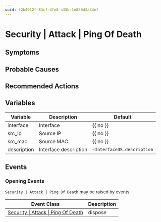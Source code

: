 ```yaml
---
uuid: 52b4012f-83cf-4fe8-a35b-1e850d3a34ef
---
```

# Security | Attack | Ping Of Death

## Symptoms

## Probable Causes

## Recommended Actions

## Variables

Variable | Description | Default
--- | --- | ---
interface | Interface | {{ no }}
src_ip | Source IP | {{ no }}
src_mac | Source MAC | {{ no }}
description | Interface description | `=InterfaceDS.description`

## Events

### Opening Events
`Security | Attack | Ping Of Death` may be raised by events

Event Class | Description
--- | ---
[Security \| Attack \| Ping Of Death](../../../event-classes/security/attack/ping-of-death.md) | dispose
